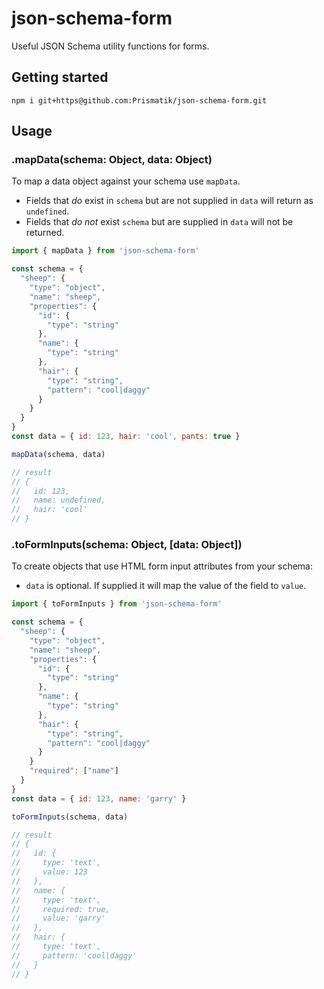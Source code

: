 # json-schema-form

Useful JSON Schema utility functions for forms.

## Getting started

```
npm i git+https@github.com:Prismatik/json-schema-form.git
```

## Usage

### .mapData(schema: Object, data: Object)

To map a data object against your schema use `mapData`.

- Fields that *do* exist in `schema` but are not supplied in `data` will return
as `undefined`.
- Fields that *do not* exist `schema` but are supplied in `data` will not be
returned.

```javascript
import { mapData } from 'json-schema-form'

const schema = {
  "sheep": {
    "type": "object",
    "name": "sheep",
    "properties": {
      "id": {
        "type": "string"
      },
      "name": {
        "type": "string"
      },
      "hair": {
        "type": "string",
        "pattern": "cool|daggy"
      }
    }
  }
}
const data = { id: 123, hair: 'cool', pants: true }

mapData(schema, data)

// result
// {
//   id: 123,
//   name: undefined,
//   hair: 'cool'
// }
```

### .toFormInputs(schema: Object, [data: Object])

To create objects that use HTML form input attributes from your schema:

- `data` is optional.  If supplied it will map the value of the field to
`value`.

```javascript
import { toFormInputs } from 'json-schema-form'

const schema = {
  "sheep": {
    "type": "object",
    "name": "sheep",
    "properties": {
      "id": {
        "type": "string"
      },
      "name": {
        "type": "string"
      },
      "hair": {
        "type": "string",
        "pattern": "cool|daggy"
      }
    }
    "required": ["name"]
  }
}
const data = { id: 123, name: 'garry' }

toFormInputs(schema, data)

// result
// {
//   id: {
//     type: 'text',
//     value: 123
//   },
//   name: {
//     type: 'text',
//     required: true,
//     value: 'garry'
//   },
//   hair: {
//     type: 'text',
//     pattern: 'cool|daggy'
//   }
// }
```
